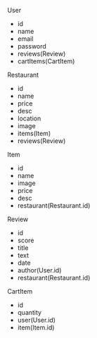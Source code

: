 User
* id
* name
* email
* password
* reviews(Review)
* cartItems(CartItem)

Restaurant
* id
* name
* price
* desc
* location
* image
* items(Item)
* reviews(Review)

Item
* id
* name
* image
* price
* desc
* restaurant(Restaurant.id)

Review
* id
* score
* title
* text
* date
* author(User.id)
* restaurant(Restaurant.id)

CartItem
* id
* quantity
* user(User.id)
* item(Item.id)
